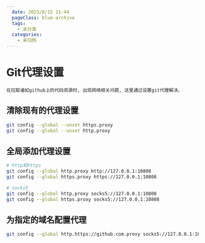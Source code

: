 ```yaml
---
  date: 2023/8/15 21:44
  pageClass: blue-archive
  tags:
    - 未分类
  categories:
    - 未归档
---
```


# Git代理设置

`在拉取诸如github上的代码资源时, 出现网络相关问题, 这里通过设置git代理解决。`

## 清除现有的代理设置

```sh
git config --global --unset https.proxy
git config --global --unset http.proxy
```

## 全局添加代理设置

```sh
# http和https
git config --global http.proxy http://127.0.0.1:10808
git config --global https.proxy https://127.0.0.1:10808

# socks5
git config --global http.proxy socks5://127.0.0.1:10808
git config --global https.proxy socks5://127.0.0.1:10808
```

## 为指定的域名配置代理

```sh
git config --global http.https://github.com.proxy socks5://127.0.0.1:10808
```
